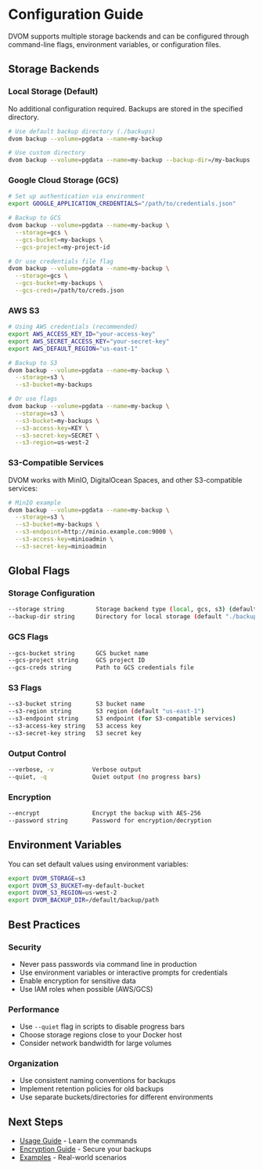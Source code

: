# Configuration Guide

DVOM supports multiple storage backends and can be configured through command-line flags, environment variables, or configuration files.

## Storage Backends

### Local Storage (Default)

No additional configuration required. Backups are stored in the specified directory.

```bash
# Use default backup directory (./backups)
dvom backup --volume=pgdata --name=my-backup

# Use custom directory
dvom backup --volume=pgdata --name=my-backup --backup-dir=/my-backups
```

### Google Cloud Storage (GCS)

```bash
# Set up authentication via environment
export GOOGLE_APPLICATION_CREDENTIALS="/path/to/credentials.json"

# Backup to GCS
dvom backup --volume=pgdata --name=my-backup \
  --storage=gcs \
  --gcs-bucket=my-backups \
  --gcs-project=my-project-id

# Or use credentials file flag
dvom backup --volume=pgdata --name=my-backup \
  --storage=gcs \
  --gcs-bucket=my-backups \
  --gcs-creds=/path/to/creds.json
```

### AWS S3

```bash
# Using AWS credentials (recommended)
export AWS_ACCESS_KEY_ID="your-access-key"
export AWS_SECRET_ACCESS_KEY="your-secret-key"
export AWS_DEFAULT_REGION="us-east-1"

# Backup to S3
dvom backup --volume=pgdata --name=my-backup \
  --storage=s3 \
  --s3-bucket=my-backups

# Or use flags
dvom backup --volume=pgdata --name=my-backup \
  --storage=s3 \
  --s3-bucket=my-backups \
  --s3-access-key=KEY \
  --s3-secret-key=SECRET \
  --s3-region=us-west-2
```

### S3-Compatible Services

DVOM works with MinIO, DigitalOcean Spaces, and other S3-compatible services:

```bash
# MinIO example
dvom backup --volume=pgdata --name=my-backup \
  --storage=s3 \
  --s3-bucket=my-backups \
  --s3-endpoint=http://minio.example.com:9000 \
  --s3-access-key=minioadmin \
  --s3-secret-key=minioadmin
```

## Global Flags

### Storage Configuration
```bash
--storage string         Storage backend type (local, gcs, s3) (default "local")
--backup-dir string      Directory for local storage (default "./backups")
```

### GCS Flags
```bash
--gcs-bucket string      GCS bucket name
--gcs-project string     GCS project ID  
--gcs-creds string       Path to GCS credentials file
```

### S3 Flags
```bash
--s3-bucket string       S3 bucket name
--s3-region string       S3 region (default "us-east-1")
--s3-endpoint string     S3 endpoint (for S3-compatible services)
--s3-access-key string   S3 access key
--s3-secret-key string   S3 secret key
```

### Output Control
```bash
--verbose, -v           Verbose output
--quiet, -q             Quiet output (no progress bars)
```

### Encryption
```bash
--encrypt               Encrypt the backup with AES-256
--password string       Password for encryption/decryption
```

## Environment Variables

You can set default values using environment variables:

```bash
export DVOM_STORAGE=s3
export DVOM_S3_BUCKET=my-default-bucket
export DVOM_S3_REGION=us-west-2
export DVOM_BACKUP_DIR=/default/backup/path
```

## Best Practices

### Security
- Never pass passwords via command line in production
- Use environment variables or interactive prompts for credentials
- Enable encryption for sensitive data
- Use IAM roles when possible (AWS/GCS)

### Performance
- Use `--quiet` flag in scripts to disable progress bars
- Choose storage regions close to your Docker host
- Consider network bandwidth for large volumes

### Organization
- Use consistent naming conventions for backups
- Implement retention policies for old backups
- Use separate buckets/directories for different environments

## Next Steps

- [Usage Guide](usage.md) - Learn the commands
- [Encryption Guide](encryption.md) - Secure your backups
- [Examples](examples.md) - Real-world scenarios